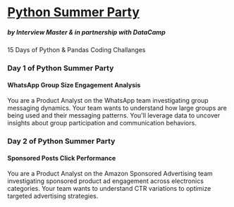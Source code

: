 # [Python Summer Party](https://www.interviewmaster.ai/python-party)
##### by Interview Master & in partnership with DataCamp
15 Days of Python &amp; Pandas Coding Challanges

### Day 1 of Python Summer Party

#### WhatsApp Group Size Engagement Analysis

You are a Product Analyst on the WhatsApp team investigating group messaging dynamics. Your team wants to understand how large groups are being used and their messaging patterns. You'll leverage data to uncover insights about group participation and communication behaviors.

### Day 2 of Python Summer Party

#### Sponsored Posts Click Performance

You are a Product Analyst on the Amazon Sponsored Advertising team investigating sponsored product ad engagement across electronics categories. Your team wants to understand CTR variations to optimize targeted advertising strategies.
